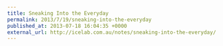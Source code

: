 ```yaml
---
title: Sneaking Into the Everyday
permalink: 2013/7/19/sneaking-into-the-everyday
published_at: 2013-07-18 16:04:35 +0000
external_url: http://icelab.com.au/notes/sneaking-into-the-everyday/
---
```

